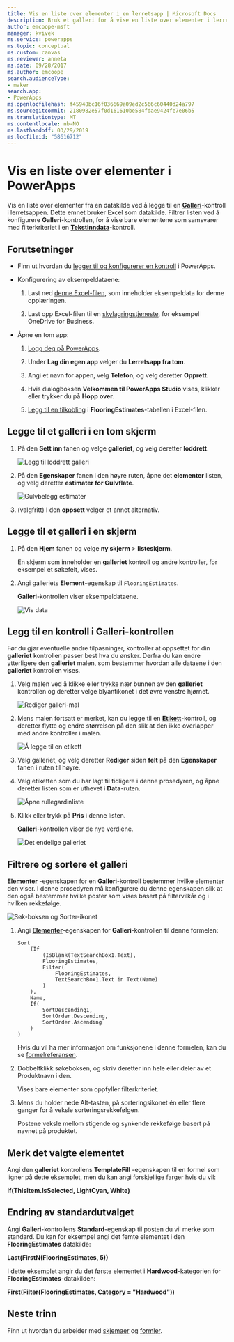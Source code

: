 ```yaml
---
title: Vis en liste over elementer i en lerretsapp | Microsoft Docs
description: Bruk et galleri for å vise en liste over elementer i lerretsappen, og filtrer listen ved å angi et kriterium.
author: emcoope-msft
manager: kvivek
ms.service: powerapps
ms.topic: conceptual
ms.custom: canvas
ms.reviewer: anneta
ms.date: 09/28/2017
ms.author: emcoope
search.audienceType:
- maker
search.app:
- PowerApps
ms.openlocfilehash: f45948bc16f036669a09ed2c566c60440d24a797
ms.sourcegitcommit: 2180982e57f0d161610be584fdae9424fe7e06b5
ms.translationtype: MT
ms.contentlocale: nb-NO
ms.lasthandoff: 03/29/2019
ms.locfileid: "58616712"
---
```

# <a name="show-a-list-of-items-in-powerapps"></a>Vis en liste over elementer i PowerApps

Vis en liste over elementer fra en datakilde ved å legge til en **[Galleri](controls/control-gallery.md)**-kontroll i lerretsappen. Dette emnet bruker Excel som datakilde. Filtrer listen ved å konfigurere **Galleri**-kontrollen, for å vise bare elementene som samsvarer med filterkriteriet i en **[Tekstinndata](controls/control-text-input.md)**-kontroll.

## <a name="prerequisites"></a>Forutsetninger

- Finn ut hvordan du [legger til og konfigurerer en kontroll](add-configure-controls.md) i PowerApps.

- Konfigurering av eksempeldataene:
    1. Last ned [denne Excel-filen](https://az787822.vo.msecnd.net/documentation/get-started-from-data/FlooringEstimates.xlsx), som inneholder eksempeldata for denne opplæringen.

    2. Last opp Excel-filen til en [skylagringstjeneste](connections/cloud-storage-blob-connections.md), for eksempel OneDrive for Business.

- Åpne en tom app:
    1. [Logg deg på PowerApps](http://web.powerapps.com?utm_source=padocs&utm_medium=linkinadoc&utm_campaign=referralsfromdoc).

    1. Under **Lag din egen app** velger du **Lerretsapp fra tom**.

    1. Angi et navn for appen, velg **Telefon**, og velg deretter **Opprett**.

    1. Hvis dialogboksen **Velkommen til PowerApps Studio** vises, klikker eller trykker du på **Hopp over**.

    1. [Legg til en tilkobling](add-data-connection.md) i **FlooringEstimates**-tabellen i Excel-filen.

## <a name="add-a-gallery-to-a-blank-screen"></a>Legge til et galleri i en tom skjerm

1. På den **Sett inn** fanen og velge **galleriet**, og velg deretter **loddrett**.

    ![Legg til loddrett galleri](./media/add-gallery/gallery-dropdown.png)

1. På den **Egenskaper** fanen i den høyre ruten, åpne det **elementer** listen, og velg deretter **estimater for Gulvflate**.

    ![Gulvbelegg estimater](./media/add-gallery/select-layout.png)

1. (valgfritt) I den **oppsett** velger et annet alternativ.

## <a name="add-a-gallery-in-a-screen"></a>Legge til et galleri i en skjerm

1. På den **Hjem** fanen og velge **ny skjerm** > **listeskjerm**.

    En skjerm som inneholder en **galleriet** kontroll og andre kontroller, for eksempel et søkefelt, vises.

1. Angi galleriets **Element**-egenskap til `FlooringEstimates`.

    **Galleri**-kontrollen viser eksempeldataene.

    ![Vis data](./media/add-gallery/show-data-default.png)

## <a name="add-a-control-to-the-gallery-control"></a>Legg til en kontroll i Galleri-kontrollen
Før du gjør eventuelle andre tilpasninger, kontroller at oppsettet for din **galleriet** kontrollen passer best hva du ønsker. Derfra du kan endre ytterligere den **galleriet** malen, som bestemmer hvordan alle dataene i den **galleriet** kontrollen vises.

1. Velg malen ved å klikke eller trykke nær bunnen av den **galleriet** kontrollen og deretter velge blyantikonet i det øvre venstre hjørnet.

    ![Rediger galleri-mal](./media/add-gallery/edit-item.png)

2. Mens malen fortsatt er merket, kan du legge til en **[Etikett](controls/control-text-box.md)**-kontroll, og deretter flytte og endre størrelsen på den slik at den ikke overlapper med andre kontroller i malen.

    ![Å legge til en etikett](./media/add-gallery/add-text-box.png)

3. Velg galleriet, og velg deretter **Rediger** siden **felt** på den **Egenskaper** fanen i ruten til høyre.

4. Velg etiketten som du har lagt til tidligere i denne prosedyren, og åpne deretter listen som er uthevet i **Data**-ruten.

    ![Åpne rullegardinliste](./media/add-gallery/open-dropdown.png)

5. Klikk eller trykk på **Pris** i denne listen.

    **Galleri**-kontrollen viser de nye verdiene.

    ![Det endelige galleriet](./media/add-gallery/final-gallery.png)

## <a name="filter-and-sort-a-gallery"></a>Filtrere og sortere et galleri
**[Elementer](controls/properties-core.md)** -egenskapen for en **Galleri**-kontroll bestemmer hvilke elementer den viser. I denne prosedyren må konfigurere du denne egenskapen slik at den også bestemmer hvilke poster som vises basert på filtervilkår og i hvilken rekkefølge.

![Søk-boksen og Sorter-ikonet](./media/add-gallery/text-search-box.png)

1. Angi **[Elementer](controls/properties-core.md)**-egenskapen for **Galleri**-kontrollen til denne formelen:

    ```powerapps-dot
    Sort
        (If
            (IsBlank(TextSearchBox1.Text),
            FlooringEstimates,
            Filter(
                FlooringEstimates,
                TextSearchBox1.Text in Text(Name)
            )
        ),
        Name,
        If(
            SortDescending1,
            SortOrder.Descending,
            SortOrder.Ascending
        )
    )
    ```

    Hvis du vil ha mer informasjon om funksjonene i denne formelen, kan du se [formelreferansen](formula-reference.md).

1. Dobbeltklikk søkeboksen, og skriv deretter inn hele eller deler av et Produktnavn i den.

    Vises bare elementer som oppfyller filterkriteriet.

1. Mens du holder nede Alt-tasten, på sorteringsikonet én eller flere ganger for å veksle sorteringsrekkefølgen.

    Postene veksle mellom stigende og synkende rekkefølge basert på navnet på produktet.

## <a name="highlight-the-selected-item"></a>Merk det valgte elementet
Angi den **galleriet** kontrollens **TemplateFill** -egenskapen til en formel som ligner på dette eksemplet, men du kan angi forskjellige farger hvis du vil:

**If(ThisItem.IsSelected, LightCyan, White)**

## <a name="change-the-default-selection"></a>Endring av standardutvalget
Angi **Galleri**-kontrollens **Standard**-egenskap til posten du vil merke som standard. Du kan for eksempel angi det femte elementet i den **FlooringEstimates** datakilde:

**Last(FirstN(FlooringEstimates, 5))**

I dette eksemplet angir du det første elementet i **Hardwood**-kategorien for **FlooringEstimates**-datakilden:

**First(Filter(FlooringEstimates, Category = "Hardwood"))**

## <a name="next-steps"></a>Neste trinn
Finn ut hvordan du arbeider med [skjemaer](working-with-forms.md) og [formler](working-with-formulas.md).
